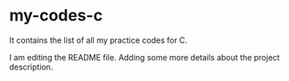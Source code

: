 # my-codes-c
It contains the list of all my practice codes for C.

I am editing the README file. Adding some more details about the project description.
